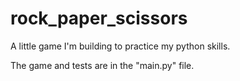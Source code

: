 # rock_paper_scissors
A little game I'm building to practice my python skills.

The game and tests are in the "main.py" file.